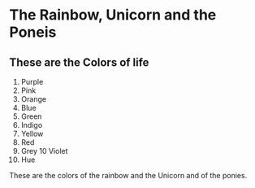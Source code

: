 # The Rainbow, Unicorn and the Poneis

## These are the Colors of life

1. Purple
2. Pink
3. Orange
4. Blue
5. Green
6. Indigo
7. Yellow
8. Red
9. Grey
10 Violet
11. Hue

These are the colors of the rainbow
and the Unicorn and of the ponies.
